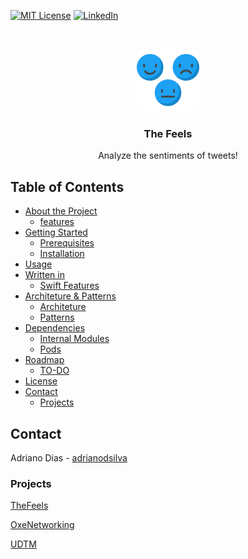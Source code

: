 [![MIT License][license-shield]][license-url]
[![LinkedIn][linkedin-shield]][linkedin-url]

<!-- PROJECT LOGO -->
<br />
<p align="center">
  <a href="https://github.com/adrianodiasx93/TheFeels">
    <img src="TheFeels/Resources/Assets.xcassets/feedback.imageset/feedback.svg" alt="Logo" width="100" height="100">
  </a>

  <h3 align="center">The Feels</h3>

  <p align="center">
    Analyze the sentiments of tweets!
    <br />
  </p>
</p>

<!-- TABLE OF CONTENTS -->
## Table of Contents

* [About the Project](#about-the-project)
  * [features](#features)
* [Getting Started](#getting-started)
  * [Prerequisites](#prerequisites)
  * [Installation](#installation)
* [Usage](#usage)
* [Written in](#written-in)
  * [Swift Features](#swift-features)
* [Architeture & Patterns](#architeture-and-patterns)
  * [Architeture](#architeture)
  * [Patterns](#patterns)
* [Dependencies](#architeture-and-patterns)
  * [Internal Modules](#modules)
  * [Pods](#pods)  
* [Roadmap](#roadmap)
  * [TO-DO](#todo)  
* [License](#license)
* [Contact](#contact)
  * [Projects](#projects) 

<!-- CONTACT -->
## Contact

Adriano Dias - [adrianodsilva](https://www.linkedin.com/in/adrianodsilva/)

<!-- PROJECTS -->
### Projects

[TheFeels](https://github.com/adrianodiasx93/TheFeels)

[OxeNetworking](https://github.com/adrianodiasx93/OxeNetworking-iOS)

[UDTM](https://github.com/adrianodiasx93/udtm)

<!-- MARKDOWN LINKS & IMAGES -->
<!-- https://www.markdownguide.org/basic-syntax/#reference-style-links -->
[contributors-shield]: https://img.shields.io/github/contributors/othneildrew/Best-README-Template.svg?style=flat-square
[contributors-url]: https://github.com/adrianodiasx93/TheFeels/graphs/contributors
[forks-shield]: https://img.shields.io/github/forks/othneildrew/Best-README-Template.svg?style=flat-square
[forks-url]: https://github.com/adrianodiasx93/TheFeels/network/members
[stars-shield]: https://img.shields.io/github/stars/othneildrew/Best-README-Template.svg?style=flat-square
[stars-url]: https://github.com/adrianodiasx93/TheFeels/stargazers
[issues-shield]: https://img.shields.io/github/issues/othneildrew/Best-README-Template.svg?style=flat-square
[issues-url]: https://github.com/adrianodiasx93/TheFeels/issues
[license-shield]: https://img.shields.io/github/license/othneildrew/Best-README-Template.svg?style=flat-square
[license-url]: https://github.com/adrianodiasx93/TheFeels/blob/main/LICENSE
[linkedin-shield]: https://img.shields.io/badge/-LinkedIn-black.svg?style=flat-square&logo=linkedin&colorB=555
[linkedin-url]: https://www.linkedin.com/in/adrianodsilva/
[product-screenshot]: images/screenshot.png
